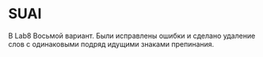# SUAI
В Lab8 Восьмой вариант. Были исправлены ошибки и сделано удаление слов с одинаковыми подряд идущими знаками препинания.
